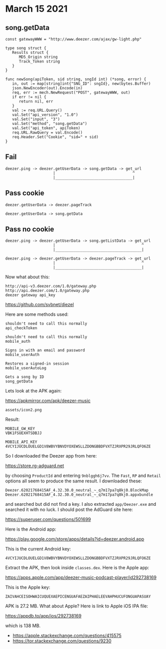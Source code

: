 # March 15 2021

## song.getData

~~~
const gatewayWWW = "http://www.deezer.com/ajax/gw-light.php"

type song struct {
   Results struct {
      MD5_Origin string
      Track_Token string
   }
}

func newSong(apiToken, sid string, sngId int) (*song, error) {
   in, out := map[string]int{"SNG_ID": sngId}, new(bytes.Buffer)
   json.NewEncoder(out).Encode(in)
   req, err := mech.NewRequest("POST", gatewayWWW, out)
   if err != nil {
      return nil, err
   }
   val := req.URL.Query()
   val.Set("api_version", "1.0")
   val.Set("input", "3")
   val.Set("method", "song.getData")
   val.Set("api_token", apiToken)
   req.URL.RawQuery = val.Encode()
   req.Header.Set("Cookie", "sid=" + sid)
}
~~~

## Fail

~~~
deezer.ping -> deezer.getUserData -> song.getData -> get_url
                     |                                  ^
                     |__________________________________|
~~~

## Pass cookie

~~~
deezer.getUserData -> deezer.pageTrack
~~~

~~~
deezer.getUserData -> song.getData
~~~

## Pass no cookie

~~~
deezer.ping -> deezer.getUserData -> song.getListData -> get_url
                     |                                      ^
                     |______________________________________|
~~~

~~~
deezer.ping -> deezer.getUserData -> deezer.pageTrack -> get_url
                     |                                      ^
                     |______________________________________|
~~~

Now what about this:

~~~
http://api-v3.deezer.com/1.0/gateway.php
http://api.deezer.com/1.0/gateway.php
deezer gateway api_key
~~~

https://github.com/svbnet/diezel

Here are some methods used:

~~~
shouldn't need to call this normally
api_checkToken

shouldn't need to call this normally
mobile_auth

Signs in with an email and password
mobile_userAuth

Restores a signed-in session
mobile_userAutoLog

Gets a song by ID
song_getData
~~~

Lets look at the APK again:

https://apkmirror.com/apk/deezer-music

~~~
assets/icon2.png
~~~

Result:

~~~
MOBILE_GW_KEY
VBK1FSUEXHTSDBJJ

MOBILE_API_KEY
4VCYIJUCDLOUELGD1V8WBVYBNVDYOXEWSLLZDONGBBDFVXTZJRXPR29JRLQFO6ZE
~~~

So I downloaded the Deezer app from here:

https://store.rg-adguard.net

by choosing `ProductId` and entering `9nblggh6j7vv`. The `Fast`, `RP` and
`Retail` options all seem to produce the same result. I downloaded these:

~~~
Deezer.62021768415AF_4.32.30.0_neutral_~_q7m17pa7q8kj0.BlockMap
Deezer.62021768415AF_4.32.30.0_neutral_~_q7m17pa7q8kj0.appxbundle
~~~

and searched but did not find a key. I also extracted `app/Deezer.exe` and
searched it with no luck. I should post the AdGuard site here:

https://superuser.com/questions/501699

Here is the Android app:

https://play.google.com/store/apps/details?id=deezer.android.app

This is the current Android key:

~~~
4VCYIJUCDLOUELGD1V8WBVYBNVDYOXEWSLLZDONGBBDFVXTZJRXPR29JRLQFO6ZE
~~~

Extract the APK, then look inside `classes.dex`. Here is the Apple app:

https://apps.apple.com/app/deezer-music-podcast-player/id292738169

This is the Apple key:

~~~
ZAIVAHCEISOHWAICUQUEXAEPICENGUAFAEZAIPHAELEEVAHPHUCUFONGUAPASUAY
~~~

APK is 27.2 MB. What about Apple? Here is link to Apple iOS IPA file:

https://appdb.to/app/ios/292738169

which is 138 MB.

- https://apple.stackexchange.com/questions/415575
- https://tor.stackexchange.com/questions/9230
